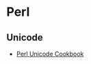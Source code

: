 # Perl

## Unicode

- [Perl Unicode Cookbook](https://www.perl.com/pub/2012/04/perlunicook-standard-preamble.html/)
